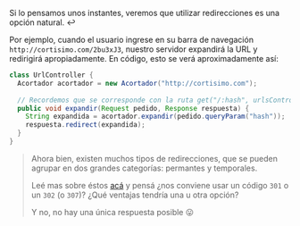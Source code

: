 Si lo pensamos unos instantes, veremos que utilizar redirecciones es una opción natural. :leftwards_arrow_with_hook: 

Por ejemplo, cuando el usuario ingrese en su barra de navegación `http://cortisimo.com/2bu3xJ3`, nuestro servidor expandirá la URL y redirigirá apropiadamente. En código, esto se verá aproximadamente así: 

```java
class UrlController {
  Acortador acortador = new Acortador("http://cortisimo.com");
  
  // Recordemos que se corresponde con la ruta get("/:hash", urlsController::expandir);
  public void expandir(Request pedido, Response respuesta) {
    String expandida = acortador.expandir(pedido.queryParam("hash"));
    respuesta.redirect(expandida);
  }
}
```

> Ahora bien, existen muchos tipos de redirecciones, que se pueden agrupar en dos grandes categorías: permantes y temporales. 
> 
> Leé mas sobre éstos [acá](https://en.wikipedia.org/wiki/URL_redirection#HTTP_status_codes_3xx) y pensá ¿nos conviene usar un código `301` o un `302` (o `307`)? ¿Qué ventajas tendría una u otra opción?
> 
> Y no, no hay una única respuesta posible :stuck_out_tongue:



